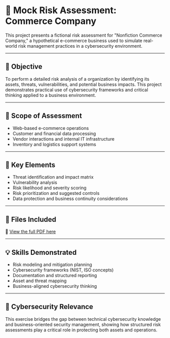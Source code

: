 # 📑 Mock Risk Assessment: Commerce Company

This project presents a fictional risk assessment for "Nonfiction Commerce Company," a hypothetical e-commerce business used to simulate real-world risk management practices in a cybersecurity environment.

---

## 📌 Objective

To perform a detailed risk analysis of a organization by identifying its assets, threats, vulnerabilities, and potential business impacts. This project demonstrates practical use of cybersecurity frameworks and critical thinking applied to a business environment.

---

## 🔎 Scope of Assessment

- Web-based e-commerce operations
- Customer and financial data processing
- Vendor interactions and internal IT infrastructure
- Inventory and logistics support systems

---

## 🔑 Key Elements

- Threat identification and impact matrix
- Vulnerability analysis
- Risk likelihood and severity scoring
- Risk prioritization and suggested controls
- Data protection and business continuity considerations

---

## 📄 Files Included

📄 [View the full PDF here](https://github.com/purpleteam-mike/Practice-Labs/blob/main/Mock%20Risk%20Assessment/Mock%20Risk%20Assessment.pdf)

---

## 💡 Skills Demonstrated

- Risk modeling and mitigation planning
- Cybersecurity frameworks (NIST, ISO concepts)
- Documentation and structured reporting
- Asset and threat mapping
- Business-aligned cybersecurity thinking

---

## 🦾 Cybersecurity Relevance

This exercise bridges the gap between technical cybersecurity knowledge and business-oriented security management, showing how structured risk assessments play a critical role in protecting both assets and operations.
